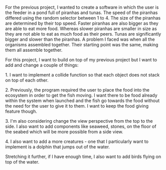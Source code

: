 <p>For the previous project, I wanted to create a software in which the user is the feeder in a pond full of piranhas and tunas. The speed of the piranhas differed using the random selector between 1 to 4. The size of the piranhas are determined by their top speed. Faster piranhas are also bigger as they are able to eat more food. Whereas slower piranhas are smaller in size as they are not able to eat as much food as their peers. Tunas are significantly bigger and slower than the piranhas. A problem I faced was when all the organisms assembled together. Their starting point was the same, making them all assemble together.</p>

<p>For this project, I want to build on top of my previous project but I want to add and change a couple of things:</p>

<p>1. I want to implement a collide function so that each object does not stack on top of each other. </p>
<p>2. Previously, the program required the user to place the food into the ecosystem in order to get the fish moving. I want there to be food already within the system when launched and the fish go towards the food without the need for the user to give it to them. I want to keep the food giving feature though.</p>
<p>3. I'm also considering change the view perspective from the top to the side. I also want to add components like seaweed, stones, on the floor of the seabed which will be more possible from a side view. </p>
<p>4. I also want to add a more creatures - one that I particularly want to implement is a dolphin that jumps out of the water. </p>

<p>Stretching it further, if I have enough time, I also want to add birds flying on top of the water.</p>


